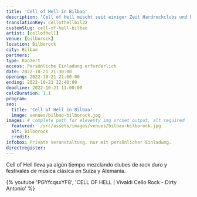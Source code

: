 ```yaml
---
title: 'Cell of Hell in Bilbao'
description: 'Cell of Hell mischt seit einiger Zeit Hardrockclubs und klassische Musikfestivals in der Schweiz und Deutschland auf. Jetzt heißen wir sie in Bilbao willkommen.'
translationKey: cellofhellbil22
customSlug: cell-of-hell-bilbao
artist: [cellofhell]
venue: [bilborock]
location: Bilborock
city: Bilbao
partners:
type: Konzert
access: Persönliche Einladung erforderlich
date: 2022-10-21 21:30:00
opening: 2022-10-21 21:00:00
ending: 2022-10-21 22:40:00
deadline: 2022-10-21 11:00:00
calcDuration: 1.1
program:
seo:
  title: 'Cell of Hell in Bilbao'
  image: venues/bilbao-bilborock.jpg
images: # complete path for eleventy img srcset output, alt required
  featured: ./src/assets/images/venues/bilbao-bilborock.jpg
  alt: Bilborock
  credit:
infobox: Private Veranstaltung, nur mit persönlicher Einladung.
directregister:
---
```


Cell of Hell lleva ya algún tiempo mezclando clubes de rock duro y festivales de música clásica en Suiza y Alemania.

{% youtube 'PGYfcqsxYF8', 'CELL OF HELL | Vivaldi Cello Rock - Dirty Antonio' %}
